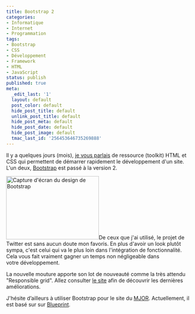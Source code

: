 ```yaml
---
title: Bootstrap 2
categories:
- Informatique
- Internet
- Programmation
tags:
- Bootstrap
- CSS
- Développement
- Framework
- HTML
- JavaScript
status: publish
published: true
meta:
  _edit_last: '1'
  layout: default
  post_color: default
  hide_post_title: default
  unlink_post_title: default
  hide_post_meta: default
  hide_post_date: default
  hide_post_image: default
  tmac_last_id: '256453646735269888'
---
```

Il y a quelques jours (mois), <a title="Lien vers l'article 'Amorcage de systeme'" href="https://www.alienlebarge.ch/2011/11/03/amorcage-de-systeme-schema-bleu-et-consort/">je vous parlais</a> de ressource (toolkit) HTML et CSS qui permettent de démarrer rapidement le développement d'un site. L'un deux, <a title="Site web de bootstrap" href="https://twitter.github.com/bootstrap/">Bootstrap</a> est passé à la version 2. <!--more-->

<a href="https://dlgjp9x71cipk.cloudfront.net/2012/02/bootstrap-example-fluid.jpg"><img class="alignright size-medium wp-image-5427" title="Bootstrap example fluid" src="https://dlgjp9x71cipk.cloudfront.net/2012/02/bootstrap-example-fluid-250x171.jpg" alt="Capture d'écran du design de Bootstrap" width="250" height="171" /></a>De ceux que j'ai utilisé, le projet de Twitter est sans aucun doute mon favoris. En plus d'avoir un look plutôt sympa, c'est celui qui va le plus loin dans l'intégration de fonctionnalité. Cela vous fait vraiment gagner un temps non négligeable dans votre développement.

La nouvelle mouture apporte son lot de nouveauté comme la très attendu "Responsible grid". Allez consulter <a title="Site web de Bootstrap" href="https://twitter.github.com/bootstrap/">le site</a> afin de découvrir les dernières améliorations.

J'hésite d’ailleurs à utiliser Bootstrap pour le site du <a title="Site web du Mouvement junior Orbe et région" href="https://www.mjor.ch">MJOR</a>. Actuellement, il est basé sur sur <a title="Site web de Blueprint" href="https://blueprintcss.org/">Blueprint</a>.

